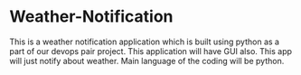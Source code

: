 # Weather-Notification
This is a weather notification application which is built using python as a part of our devops pair project.
This application will have GUI also.
This app will just notify about weather.
Main language of the coding will be python.
